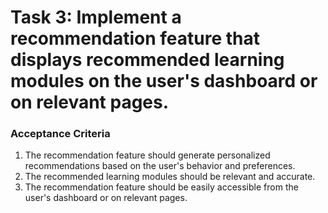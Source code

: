 # Task 3: Implement a recommendation feature that displays recommended learning modules on the user's dashboard or on relevant pages.

### Acceptance Criteria

1. The recommendation feature should generate personalized recommendations based on the user's behavior and preferences.
2. The recommended learning modules should be relevant and accurate.
3. The recommendation feature should be easily accessible from the user's dashboard or on relevant pages.